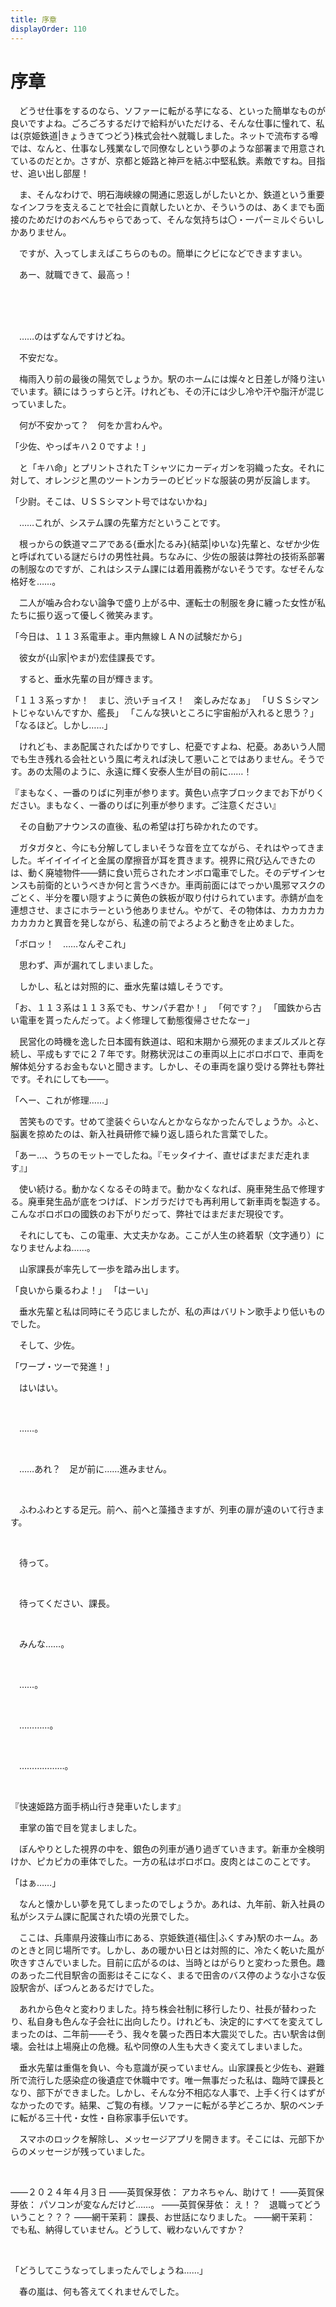 ```yaml
---
title: 序章
displayOrder: 110
---
```


# 序章


　どうせ仕事をするのなら、ソファーに転がる芋になる、といった簡単なものが良いですよね。ごろごろするだけで給料がいただける、そんな仕事に憧れて、私は{京姫鉄道|きょうきてつどう}株式会社へ就職しました。ネットで流布する噂では、なんと、仕事なし残業なしで同僚なしという夢のような部署まで用意されているのだとか。さすが、京都と姫路と神戸を結ぶ中堅私鉄。素敵ですね。目指せ、追い出し部屋！

　ま、そんなわけで、明石海峡線の開通に恩返しがしたいとか、鉄道という重要なインフラを支えることで社会に貢献したいとか、そういうのは、あくまでも面接のためだけのおべんちゃらであって、そんな気持ちは〇・一パーミルぐらいしかありません。

　ですが、入ってしまえばこちらのもの。簡単にクビになどできますまい。　

　あー、就職できて、最高っ！　

<br />
<br />
<br />


　……のはずなんですけどね。

　不安だな。

　梅雨入り前の最後の陽気でしょうか。駅のホームには燦々と日差しが降り注いでいます。額にはうっすらと汗。けれども、その汗には少し冷や汗や脂汗が混じっていました。

　何が不安かって？　何をか言わんや。

「少佐、やっぱキハ２０ですよ！」

　と「キハ命」とプリントされたＴシャツにカーディガンを羽織った女。それに対して、オレンジと黒のツートンカラーのビビッドな服装の男が反論します。

「少尉。そこは、ＵＳＳシマント号ではないかね」

　……これが、システム課の先輩方だということです。

　根っからの鉄道マニアである{垂水|たるみ}{結菜|ゆいな}先輩と、なぜか少佐と呼ばれている謎だらけの男性社員。ちなみに、少佐の服装は弊社の技術系部署の制服なのですが、これはシステム課には着用義務がないそうです。なぜそんな格好を……。

　二人が噛み合わない論争で盛り上がる中、運転士の制服を身に纏った女性が私たちに振り返って優しく微笑みます。

「今日は、１１３系電車よ。車内無線ＬＡＮの試験だから」

　彼女が{山家|やまが}宏佳課長です。

　すると、垂水先輩の目が輝きます。

「１１３系っすか！　まじ、渋いチョイス！　楽しみだなぁ」
「ＵＳＳシマントじゃないんですか、艦長」
「こんな狭いところに宇宙船が入れると思う？」
「なるほど。しかし……」

　けれども、まあ配属されたばかりですし、杞憂ですよね、杞憂。ああいう人間でも生き残れる会社という風に考えれば決して悪いことではありません。そうです。あの太陽のように、永遠に輝く安泰人生が目の前に……！

『まもなく、一番のりばに列車が参ります。黄色い点字ブロックまでお下がりください。まもなく、一番のりばに列車が参ります。ご注意ください』

　その自動アナウンスの直後、私の希望は打ち砕かれたのです。

　ガタガタと、今にも分解してしまいそうな音を立てながら、それはやってきました。ギイイイイイと金属の摩擦音が耳を貫きます。視界に飛び込んできたのは、動く廃墟物件――錆に食い荒らされたオンボロ電車でした。そのデザインセンスも前衛的というべきか何と言うべきか。車両前面にはでっかい風邪マスクのごとく、半分を覆い隠すように黄色の鉄板が取り付けられています。赤錆が血を連想させ、まさにホラーという他ありません。やがて、その物体は、カカカカカカカカカと異音を発しながら、私達の前でよろよろと動きを止めました。

「ボロッ！　……なんぞこれ」

　思わず、声が漏れてしまいました。

　しかし、私とは対照的に、垂水先輩は嬉しそうです。

「お、１１３系は１１３系でも、サンパチ君か！」
「何です？」
「國鉄から古い電車を貰ったんだって。よく修理して動態復帰させたなー」

　民営化の時機を逸した日本國有鉄道は、昭和末期から瀕死のままズルズルと存続し、平成もすでに２７年です。財務状況はこの車両以上にボロボロで、車両を解体処分するお金もないと聞きます。しかし、その車両を譲り受ける弊社も弊社です。それにしても――。

「へー、これが修理……」

　苦笑ものです。せめて塗装ぐらいなんとかならなかったんでしょうか。ふと、脳裏を掠めたのは、新入社員研修で繰り返し語られた言葉でした。

「あー…、うちのモットーでしたね。『モッタイナイ、直せばまだまだ走れます』」

　使い続ける。動かなくなるその時まで。動かなくなれば、廃車発生品で修理する。廃車発生品が底をつけば、ドンガラだけでも再利用して新車両を製造する。こんなボロボロの國鉄のお下がりだって、弊社ではまだまだ現役です。

　それにしても、この電車、大丈夫かなあ。ここが人生の終着駅（文字通り）になりませんよね……。

　山家課長が率先して一歩を踏み出します。

「良いから乗るわよ！」
「はーい」

　垂水先輩と私は同時にそう応じましたが、私の声はバリトン歌手より低いものでした。

　そして、少佐。

「ワープ・ツーで発進！」

　はいはい。

<br/>

　……。

<br/>

　……あれ？　足が前に……進みません。

<br/>

　ふわふわとする足元。前へ、前へと藻掻きますが、列車の扉が遠のいて行きます。

<br/>

　待って。

<br/>

　待ってください、課長。

<br/>

　みんな……。

<br/>

　……。

<br/>

　…………。

<br/>

　………………。

<br/>

『快速姫路方面手柄山行き発車いたします』

　車掌の笛で目を覚ましました。

　ぼんやりとした視界の中を、銀色の列車が通り過ぎていきます。新車か全検明けか、ピカピカの車体でした。一方の私はボロボロ。皮肉とはこのことです。

「はぁ……」

　なんと懐かしい夢を見てしまったのでしょうか。あれは、九年前、新入社員の私がシステム課に配属された頃の光景でした。

　ここは、兵庫県丹波篠山市にある、京姫鉄道{福住|ふくすみ}駅のホーム。あのときと同じ場所です。しかし、あの暖かい日とは対照的に、冷たく乾いた風が吹きすさんでいました。目前に広がるのは、当時とはがらりと変わった景色。趣のあった二代目駅舎の面影はそこになく、まるで田舎のバス停のような小さな仮設駅舎が、ぽつんとあるだけでした。

　あれから色々と変わりました。持ち株会社制に移行したり、社長が替わったり、私自身も色んな子会社に出向したり。けれども、決定的にすべてを変えてしまったのは、二年前――そう、我々を襲った西日本大震災でした。古い駅舎は倒壊。会社は上場廃止の危機。私や同僚の人生も大きく変えてしまいました。

　垂水先輩は重傷を負い、今も意識が戻っていません。山家課長と少佐も、避難所で流行した感染症の後遺症で休職中です。唯一無事だった私は、臨時で課長となり、部下ができました。しかし、そんな分不相応な人事で、上手く行くはずがなかったのです。結果、ご覧の有様。ソファーに転がる芋どころか、駅のベンチに転がる三十代・女性・自称家事手伝いです。

　スマホのロックを解除し、メッセージアプリを開きます。そこには、元部下からのメッセージが残っていました。

<br />

――２０２４年４月３日
――英賀保芽依： アカネちゃん、助けて！
――英賀保芽依： パソコンが変なんだけど……。
――英賀保芽依： え！？　退職ってどういうこと？？？
――網干茉莉： 課長、お世話になりました。
――網干茉莉： でも私、納得していません。どうして、戦わないんですか？

<br />

「どうしてこうなってしまったんでしょうね……」

　春の嵐は、何も答えてくれませんでした。


